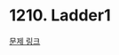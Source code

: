 # 1210. Ladder1

[문제 링크](https://swexpertacademy.com/main/talk/solvingClub/problemView.do?solveclubId=AZC_w6Z6yygDFAQW&contestProbId=AV14ABYKADACFAYh&probBoxId=AZC_w6Z6yykDFAQW&type=PROBLEM&problemBoxTitle=1w_homework&problemBoxCnt=5)